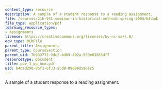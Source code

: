 ```yaml
---
content_type: resource
description: A sample of a student response to a reading assignment.
file: /courses/21h-931-seminar-in-historical-methods-spring-2004/b4dad29085f16f33a5d909086d596ec5_pov_1_qu_hum.pdf
file_type: application/pdf
learning_resource_types:
- Assignments
license: https://creativecommons.org/licenses/by-nc-sa/4.0/
ocw_type: OCWFile
parent_title: Assignments
parent_type: CourseSection
parent_uid: 7b933772-9dc2-bdb9-492a-550e01885df7
resourcetype: Document
title: pov_1_qu_hum.pdf
uid: b4dad290-85f1-6f33-a5d9-09086d596ec5
---
```

A sample of a student response to a reading assignment.